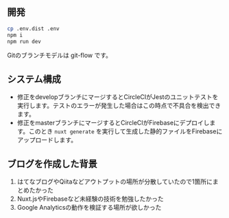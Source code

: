 ## 開発

```sh
cp .env.dist .env
npm i
npm run dev
```

Gitのブランチモデルは git-flow です。

## システム構成

- 修正をdevelopブランチにマージするとCircleCIがJestのユニットテストを実行します。テストのエラーが発生した場合はこの時点で不具合を検出できます。
- 修正をmasterブランチにマージするとCircleCIがFirebaseにデプロイします。このとき `nuxt generate` を実行して生成した静的ファイルをFirebaseにアップロードします。

## ブログを作成した背景

1. はてなブログやQiitaなどアウトプットの場所が分散していたので1箇所にまとめたかった
1. Nuxt.jsやFirebaseなど未経験の技術を勉強したかった
1. Google Analyticsの動作を検証する場所が欲しかった
